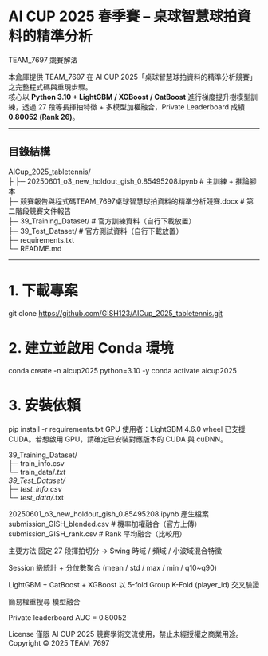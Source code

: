 # AI CUP 2025 春季賽 – 桌球智慧球拍資料的精準分析  
TEAM_7697 競賽解法

本倉庫提供 TEAM_7697 在 AI CUP 2025「桌球智慧球拍資料的精準分析競賽」之完整程式碼與重現步驟。  
核心以 **Python 3.10 + LightGBM / XGBoost / CatBoost** 進行梯度提升樹模型訓練，透過 27 段等長揮拍特徵 + 多模型加權融合，Private Leaderboard 成績 **0.80052 (Rank 26)**。

---

## 目錄結構

AICup_2025_tabletennis/  
├
├─ 20250601_o3_new_holdout_gish_0.85495208.ipynb # 主訓練 + 推論腳本  
├─ 競賽報告與程式碼TEAM_7697桌球智慧球拍資料的精準分析競賽.docx # 第二階段競賽文件報告  
├─ 39_Training_Dataset/ # 官方訓練資料（自行下載放置）  
├─ 39_Test_Dataset/ # 官方測試資料（自行下載放置）  
├─ requirements.txt  
└─ README.md  

---

# 1. 下載專案
git clone https://github.com/GISH123/AICup_2025_tabletennis.git

# 2. 建立並啟用 Conda 環境
conda create -n aicup2025 python=3.10 -y
conda activate aicup2025

# 3. 安裝依賴
pip install -r requirements.txt
GPU 使用者：LightGBM 4.6.0 wheel 已支援 CUDA。若想啟用 GPU，請確定已安裝對應版本的 CUDA 與 cuDNN。


39_Training_Dataset/  
   ├─ train_info.csv  
   └─ train_data/*.txt  
39_Test_Dataset/  
   ├─ test_info.csv  
   └─ test_data/*.txt  

20250601_o3_new_holdout_gish_0.85495208.ipynb 產生檔案  
submission_GISH_blended.csv # 機率加權融合（官方上傳）
submission_GISH_rank.csv # Rank 平均融合（比較用）

主要方法
固定 27 段揮拍切分 → Swing 時域 / 頻域 / 小波域混合特徵

Session 級統計 + 分位數聚合 (mean / std / max / min / q10~q90)

LightGBM + CatBoost + XGBoost 以 5-fold Group K-Fold (player_id) 交叉驗證

簡易權重搜尋 模型融合  

Private leaderboard AUC = 0.80052

License
僅限 AI CUP 2025 競賽學術交流使用，禁止未經授權之商業用途。
Copyright © 2025 TEAM_7697